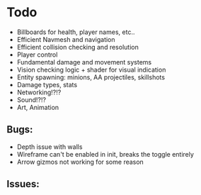 # Todo

- Billboards for health, player names, etc..
- Efficient Navmesh and navigation
- Efficient collision checking and resolution
- Player control
- Fundamental damage and movement systems
- Vision checking logic + shader for visual indication
- Entity spawning: minions, AA projectiles, skillshots
- Damage types, stats
- Networking!?!?
- Sound!?!?
- Art, Animation

## Bugs:

- Depth issue with walls
- Wireframe can't be enabled in init, breaks the toggle entirely
- Arrow gizmos not working for some reason

## Issues:
